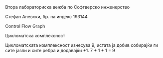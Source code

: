 Втора лабораториска вежба по Софтверско инженерство

Стефан Аневски, бр. на индекс 193144

Control Flow Graph

Цикломатска комплексност

Цикломатската комплексност изнесува 9, истата ја добив собирајќи ги сите јазли и сите ребра и додавајќи +1. 7 + 1 + 1 = 9

